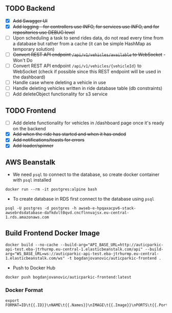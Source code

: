 ## TODO Backend

- [x] ~~Add Swagger UI~~
- [x] ~~Add logging - for controllers use INFO, for services use INFO, and for repositories use DEBUG level~~
- [ ] Upon scheduling a task to send rides data, do not read every time from a database but rather from a cache (it can be simple HashMap as temporary solution)
- [ ] ~~Convert REST API endpoint `/api/v1/vehicles/available` to WebSocket~~ - Won't Do
- [ ] Convert REST API endpoint `/api/v1/vehicles/{vehicleId}` to WebSocket (check if possible since this REST endpoint will be used in the dashboard)
- [ ] Handle case where deleting a vehicle in use
- [ ] Handle deleting vehicles written in ride database table (db constraints)
- [ ] Add deleteObject functionality for s3 service

## TODO Frontend

- [ ] Add delete functionality for vehicles in /dashboard page once it's ready on the backend
- [x] ~~Add when the ride has started and when it has ended~~
- [x] ~~Add notifications/toasts for errors~~
- [x] ~~Add loader/spinner~~

## AWS Beanstalk

- We need `psql` to connect to the database, so create docker container with `psql` installed

```shell
docker run --rm -it postgres:alpine bash
```

- To create database in RDS first connect to the database using `psql`

```shell
psql -U postgres -d postgres -h awseb-e-hpqaxacpv6-stack-awsebrdsdatabase-dafkdvlt0qvd.cncflnnvajsx.eu-central-1.rds.amazonaws.com
```

## Build Frontend Docker Image

```shell
docker build --no-cache --build-arg="API_BASE_URL=http://auticparkic-api-test.eba-jtrhurmp.eu-central-1.elasticbeanstalk.com/api" --build-arg="WS_BASE_URL=ws://auticparkic-api-test.eba-jtrhurmp.eu-central-1.elasticbeanstalk.com/ws" -t bogdanjovanovic/auticparkic-frontend .
```

- Push to Docker Hub

```shell
docker push bogdanjovanovic/auticparkic-frontend:latest
```

### Docker Format

```shell
export FORMAT=ID\t{{.ID}}\nNAME\t{{.Names}}\nIMAGE\t{{.Image}}\nPORTS\t{{.Ports}}\nCOMMAND\t{{.Command}}\nCREATED\t{{.CreatedAt}}\nSTATUS\t{{.Status}}\n
```
